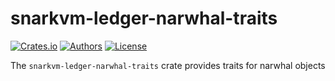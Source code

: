 # snarkvm-ledger-narwhal-traits

[![Crates.io](https://img.shields.io/crates/v/snarkvm-ledger-narwhal-data.svg?color=neon)](https://crates.io/crates/snarkvm-ledger-narwhal-data)
[![Authors](https://img.shields.io/badge/authors-Aleo-orange.svg)](https://aleo.org)
[![License](https://img.shields.io/badge/License-Apache%202.0-blue.svg)](./LICENSE.md)

The `snarkvm-ledger-narwhal-traits` crate provides traits for narwhal objects
